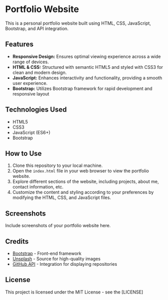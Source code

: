 # Portfolio Website

This is a personal portfolio website built using HTML, CSS, JavaScript, Bootstrap, and API integration.



## Features

- **Responsive Design:** Ensures optimal viewing experience across a wide range of devices.
- **HTML & CSS:** Structured with semantic HTML5 and styled with CSS3 for clean and modern design.
- **JavaScript:** Enhances interactivity and functionality, providing a smooth user experience.
- **Bootstrap:** Utilizes Bootstrap framework for rapid development and responsive layout
  
## Technologies Used

- HTML5
- CSS3
- JavaScript (ES6+)
- Bootstrap

## How to Use

1. Clone this repository to your local machine.
2. Open the `index.html` file in your web browser to view the portfolio website.
3. Explore different sections of the website, including projects, about me, contact information, etc.
4. Customize the content and styling according to your preferences by modifying the HTML, CSS, and JavaScript files.

## Screenshots

Include screenshots of your portfolio website here.

## Credits

- [Bootstrap](https://getbootstrap.com/) - Front-end framework
- [Unsplash](https://unsplash.com/) - Source for high-quality images
- [GitHub API](https://developer.github.com/v3/) - Integration for displaying repositories

## License

This project is licensed under the MIT License - see the [LICENSE]
